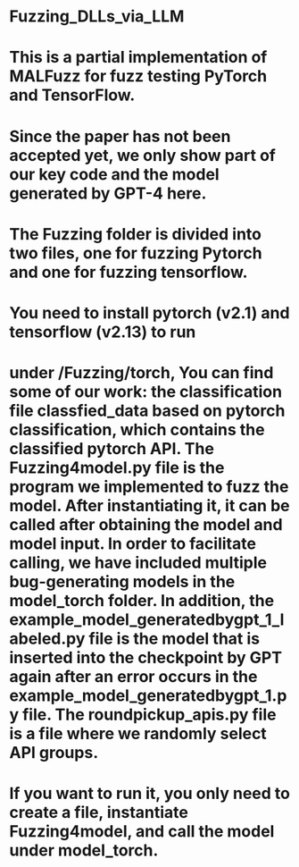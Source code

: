 # Fuzzing_DLLs_via_LLM
# This is a partial implementation of MALFuzz for fuzz testing PyTorch and TensorFlow.
# Since the paper has not been accepted yet, we only show part of our key code and the model generated by GPT-4 here.
# The Fuzzing folder is divided into two files, one for fuzzing Pytorch and one for fuzzing tensorflow.
# You need to install pytorch (v2.1) and tensorflow (v2.13) to run
# under /Fuzzing/torch, You can find some of our work: the classification file classfied_data based on pytorch classification, which contains the classified pytorch API. The Fuzzing4model.py file is the program we implemented to fuzz the model. After instantiating it, it can be called after obtaining the model and model input. In order to facilitate calling, we have included multiple bug-generating models in the model_torch folder. In addition, the example_model_generatedbygpt_1_labeled.py file is the model that is inserted into the checkpoint by GPT again after an error occurs in the example_model_generatedbygpt_1.py file. The roundpickup_apis.py file is a file where we randomly select API groups.

# If you want to run it, you only need to create a file, instantiate Fuzzing4model, and call the model under model_torch.
